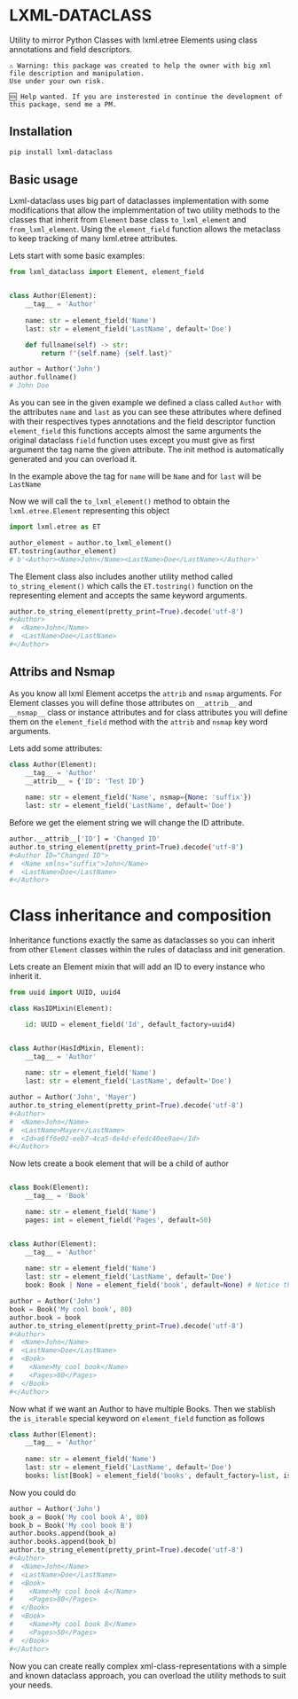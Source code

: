# LXML-DATACLASS

Utility to mirror Python Classes with lxml.etree Elements using class annotations and field descriptors.

```
⚠️ Warning: this package was created to help the owner with big xml file description and manipulation.
Use under your own risk. 
```

```
🆘 Help wanted. If you are insterested in continue the development of this package, send me a PM.
```

## Installation

```bash
pip install lxml-dataclass
```

## Basic usage

Lxml-dataclass uses big part of dataclasses implementation with some modifications that allow the implemmentation of two utility methods to the classes that inherit from `Element` base class `to_lxml_element` and `from_lxml_element`. Using the `element_field` function allows the metaclass to keep tracking of many lxml.etree attributes. 

Lets start with some basic examples:

```python
from lxml_dataclass import Element, element_field


class Author(Element):
    __tag__ = 'Author'
    
    name: str = element_field('Name')
    last: str = element_field('LastName', default='Doe')

    def fullname(self) -> str:
        return f"{self.name} {self.last}"

author = Author('John')
author.fullname()
# John Doe
```

As you can see in the given example we defined a class called `Author` with the attributes `name` and `last` as you can see these attributes where defined with their respectives types annotations and the field descriptor function `element_field` this functions accepts almost the same arguments the original dataclass `field` function uses except you must give as first argument the tag name the given attribute. The init method is automatically generated and you can overload it.

In the example above the tag for `name` will be `Name` and for `last` will be `LastName`

Now we will call the `to_lxml_element()` method to obtain the `lxml.etree.Element` representing this object

```python
import lxml.etree as ET

author_element = author.to_lxml_element() 
ET.tostring(author_element)
# b'<Author><Name>John</Name><LastName>Doe</LastName></Author>'
```

The Element class also includes another utility method called `to_string_element()` which calls the `ET.tostring()` function on the representing element and accepts the same keyword arguments. 

```python
author.to_string_element(pretty_print=True).decode('utf-8')
#<Author>
#  <Name>John</Name>
#  <LastName>Doe</LastName>
#</Author>
```

## Attribs and Nsmap
As you know all lxml Element accetps the `attrib` and `nsmap` arguments.
For Element classes you will define those attributes on `__attrib__` and `__nsmap__` class or instance attributes and for class attributes you will define them on the `element_field` method with the `attrib` and `nsmap` key word arguments. 

Lets add some attributes:

```python
class Author(Element):
    __tag__ = 'Author'
    __attrib__ = {'ID': 'Test ID'}
    
    name: str = element_field('Name', nsmap={None: 'suffix'})
    last: str = element_field('LastName', default='Doe')
```
Before we get the element string we will change the ID attribute.

```bash python
author.__attrib__['ID'] = 'Changed ID'
author.to_string_element(pretty_print=True).decode('utf-8')
#<Author ID="Changed ID">
#  <Name xmlns="suffix">John</Name>
#  <LastName>Doe</LastName>
#</Author>
```

# Class inheritance and composition

Inheritance functions exactly the same as dataclasses so you can inherit from other `Element` classes within the rules of dataclass and init generation.

Lets create an Element mixin that will add an ID to every instance who inherit it.

```python
from uuid import UUID, uuid4

class HasIDMixin(Element):

    id: UUID = element_field('Id', default_factory=uuid4)


class Author(HasIdMixin, Element):
    __tag__ = 'Author'
    
    name: str = element_field('Name')
    last: str = element_field('LastName', default='Doe')
```

```python
author = Author('John', 'Mayer')
author.to_string_element(pretty_print=True).decode('utf-8')
#<Author>
#  <Name>John</Name>
#  <LastName>Mayer</LastName>
#  <Id>a6ff6e02-eeb7-4ca5-8e4d-efedc40ee9ae</Id>
#</Author>
```

Now lets create a book element that will be a child of author

```python

class Book(Element):
    __tag__ = 'Book'

    name: str = element_field('Name')
    pages: int = element_field('Pages', default=50)


class Author(Element):
    __tag__ = 'Author'
    
    name: str = element_field('Name')
    last: str = element_field('LastName', default='Doe')
    book: Book | None = element_field('book', default=None) # Notice the tag is the same as the attribute name
```
```python
author = Author('John')
book = Book('My cool book', 80)
author.book = book
author.to_string_element(pretty_print=True).decode('utf-8')
#<Author>
#  <Name>John</Name>
#  <LastName>Doe</LastName>
#  <Book>
#    <Name>My cool book</Name>
#    <Pages>80</Pages>
#  </Book>
#</Author>
```

Now what if we want an Author to have multiple Books. Then we stablish the `is_iterable` special keyword on `element_field` function as follows

```python
class Author(Element):
    __tag__ = 'Author'
    
    name: str = element_field('Name')
    last: str = element_field('LastName', default='Doe')
    books: list[Book] = element_field('books', default_factory=list, is_iterable=True) # Notice the tag is the same as the attribute name

```
Now you could do 

```python
author = Author('John')
book_a = Book('My cool book A', 80)
book_b = Book('My cool book B')
author.books.append(book_a)
author.books.append(book_b)
author.to_string_element(pretty_print=True).decode('utf-8')
#<Author>
#  <Name>John</Name>
#  <LastName>Doe</LastName>
#  <Book>
#    <Name>My cool book A</Name>
#    <Pages>80</Pages>
#  </Book>
#  <Book>
#    <Name>My cool book B</Name>
#    <Pages>50</Pages>
#  </Book>
#</Author>
```

Now you can create really complex xml-class-representations with a simple and known dataclass approach, you can overload the utility methods to suit your needs.










